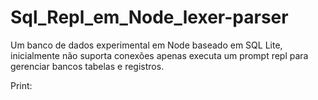 # Sql_Repl_em_Node_lexer-parser
Um banco de dados experimental em Node baseado em SQL Lite, inicialmente não suporta conexões apenas executa um prompt repl para gerenciar bancos tabelas e registros.


Print:

